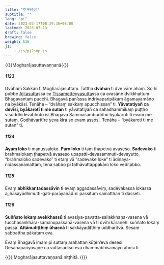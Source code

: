 ```yaml
---
title: "空王经注"
subtitle: ""
lang: "pi"
date: 2023-03-17T08:39:36+08:00
lastmod: 2023-07-13
draft: false
brewing: false
weight: 516
js:
    - /js/pj2snp.js
---
```


{{<subtitle>}}Mogharājasuttavaṇṇanā{{</subtitle>}}

##### 1123

Dvāhaṃ Sakkan ti Mogharājasuttaṃ. Tattha **dvāhan** ti dve vāre ahaṃ. So hi pubbe [Ajitasutta](../502/)ssa ca [Tissametteyyasutta](../503/)ssa ca avasāne dvikkhattuṃ Bhagavantaṃ pucchi. Bhagavā pan’assa indriyaparipākaṃ āgamayamāno na byākāsi. Tenāha – “dvāhaṃ sakkaṃ apucchissan” ti. **Yāvatatiyañ ca devīsi, byākarotī ti me sutan** ti yāvatatiyañ ca sahadhammikaṃ puṭṭho visuddhidevabhūto isi Bhagavā Sammāsambuddho byākarotī ti evaṃ me sutaṃ. Godhāvarītīre yeva kira so evam assosi. Tenāha – “byākarotī ti me sutan” ti.

##### 1124

**Ayaṃ loko** ti manussaloko. **Paro loko** ti taṃ ṭhapetvā avaseso. **Sadevako** ti brahmalokaṃ ṭhapetvā avaseso upapatti-devasammuti-devayutto, “brahmaloko sadevako” ti etaṃ vā “sadevake loke” ti ādinaya-nidassanamattaṃ, tena sabbo pi tathāvuttappakāro loko veditabbo.

##### 1125

Evaṃ **abhikkantadassāvin** ti evaṃ aggadassāviṃ, sadevakassa lokassa ajjhāsayādhimutti-gati-parāyaṇādīni passituṃ samatthan ti dasseti.

##### 1126

**Suññato lokaṃ avekkhassū** ti avasiya-pavatta-sallakkhaṇa-vasena vā tucchasaṅkhāra-samanupassanā-vasena vā ti dvīhi kāraṇehi suññato lokaṃ passa. **Attānudiṭṭhiṃ ūhaccā** ti sakkāyadiṭṭhiṃ uddharitvā. Sesaṃ sabbattha pākaṭam eva.

Evaṃ Bhagavā imam pi suttaṃ arahattanikūṭen’eva desesi. Desanāpariyosāne ca vuttasadiso eva dhammābhisamayo ahosī ti.

{{<eof>}}
    Mogharājasuttavaṇṇanā niṭṭhitā.
{{</eof>}}